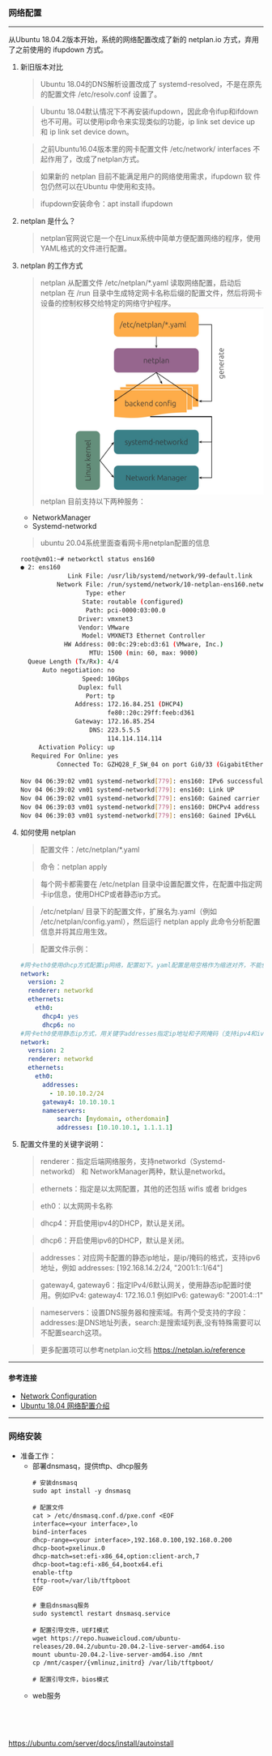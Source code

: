 ### 网络配置
---
从Ubuntu 18.04.2版本开始，系统的网络配置改成了新的 netplan.io 方式，弃用了之前使用的 ifupdown 方式。
1. 新旧版本对比
   > Ubuntu 18.04的DNS解析设置改成了 systemd-resolved，不是在原先 的配置文件 /etc/resolv.conf 设置了。
 
   > Ubuntu 18.04默认情况下不再安装ifupdown，因此命令ifup和ifdown 也不可用。可以使用ip命令来实现类似的功能，ip link set device  up 和 ip link set device down。
   
   > 之前Ubuntu16.04版本里的网卡配置文件 /etc/network/ interfaces  不起作用了，改成了netplan方式。
   
   > 如果新的 netplan 目前不能满足用户的网络使用需求，ifupdown 软 件包仍然可以在Ubuntu 中使用和支持。
   
   > ifupdown安装命令：apt install ifupdown 
2. netplan 是什么？
   > netplan官网说它是一个在Linux系统中简单方便配置网络的程序，使用YAML格式的文件进行配置。
3. netplan 的工作方式
   > netplan 从配置文件 /etc/netplan/*.yaml 读取网络配置，启动后 netplan 在 /run 目录中生成特定网卡名称后缀的配置文件，然后将网卡设备的控制权移交给特定的网络守护程序。
   ![avatar](img/netplan01.jpeg)
   > netplan 目前支持以下两种服务：
     - NetworkManager
     - Systemd-networkd
   > ubuntu 20.04系统里面查看网卡用netplan配置的信息
      ```bash
      root@vm01:~# networkctl status ens160
      ● 2: ens160
                   Link File: /usr/lib/systemd/network/99-default.link
                Network File: /run/systemd/network/10-netplan-ens160.network
                        Type: ether
                       State: routable (configured)
                        Path: pci-0000:03:00.0
                      Driver: vmxnet3
                      Vendor: VMware
                       Model: VMXNET3 Ethernet Controller
                  HW Address: 00:0c:29:eb:d3:61 (VMware, Inc.)
                         MTU: 1500 (min: 60, max: 9000)
        Queue Length (Tx/Rx): 4/4
            Auto negotiation: no
                       Speed: 10Gbps
                      Duplex: full
                        Port: tp
                     Address: 172.16.84.251 (DHCP4)
                              fe80::20c:29ff:feeb:d361
                     Gateway: 172.16.85.254
                         DNS: 223.5.5.5
                              114.114.114.114
           Activation Policy: up
         Required For Online: yes
                Connected To: GZHQ28_F_SW_04 on port Gi0/33 (GigabitEthernet3)
      
      Nov 04 06:39:02 vm01 systemd-networkd[779]: ens160: IPv6 successfullynabled
      Nov 04 06:39:02 vm01 systemd-networkd[779]: ens160: Link UP
      Nov 04 06:39:02 vm01 systemd-networkd[779]: ens160: Gained carrier
      Nov 04 06:39:03 vm01 systemd-networkd[779]: ens160: DHCPv4 address 16.  84               251/      23 via 172.16.85.254
      Nov 04 06:39:03 vm01 systemd-networkd[779]: ens160: Gained IPv6LL
      ```
4. 如何使用 netplan
   > 配置文件：/etc/netplan/*.yaml
   
   > 命令：netplan apply
   
   > 每个网卡都需要在 /etc/netplan 目录中设置配置文件，在配置中指定网卡ip信息，使用DHCP或者静态ip方式。
   
   > /etc/netplan/ 目录下的配置文件，扩展名为.yaml（例如 /etc/netplan/config.yaml），然后运行 netplan apply 此命令分析配置信息并将其应用生效。

   > 配置文件示例：
     ```yaml
     #网卡eth0使用dhcp方式配置ip网络，配置如下。yaml配置是用空格作为缩进对齐，不能使用tab键。
     network:
       version: 2
       renderer: networkd
       ethernets:
         eth0:
           dhcp4: yes
           dhcp6: no
     #网卡eth0使用静态ip方式，用关键字addresses指定ip地址和子网掩码（支持ipv4和ivp6），gateway4指定网关ip，nameservers 指定DNS。
     network:
       version: 2
       renderer: networkd
       ethernets:
         eth0:
           addresses:
             - 10.10.10.2/24
           gateway4: 10.10.10.1
           nameservers:
               search: [mydomain, otherdomain]
               addresses: [10.10.10.1, 1.1.1.1]
     ```
5. 配置文件里的关键字说明：
   > renderer：指定后端网络服务，支持networkd（Systemd-networkd） 和 NetworkManager两种，默认是networkd。
   
   > ethernets：指定是以太网配置，其他的还包括 wifis 或者 bridges
   
   > eth0：以太网网卡名称

   > dhcp4：开启使用ipv4的DHCP，默认是关闭。

   > dhcp6：开启使用ipv6的DHCP，默认是关闭。

   > addresses：对应网卡配置的静态ip地址，是ip/掩码的格式，支持ipv6地址，例如 addresses: [192.168.14.2/24, "2001:1::1/64"]
   
   > gateway4, gateway6：指定IPv4/6默认网关，使用静态ip配置时使用。例如IPv4: gateway4: 172.16.0.1 例如IPv6: gateway6: "2001:4::1"

   > nameservers：设置DNS服务器和搜索域。有两个受支持的字段：addresses:是DNS地址列表，search:是搜索域列表,没有特殊需要可以不配置search这项。

   > 更多配置项可以参考netplan.io文档 https://netplan.io/reference

---
#### 参考连接
- [Network Configuration](https://ubuntu.com/server/docs/network-configuration)
- [Ubuntu 18.04 网络配置介绍](https://developer.aliyun.com/article/744737)
---
### 网络安装
- 准备工作：
  - 部署dnsmasq，提供tftp、dhcp服务
    ```
    # 安装dnsmasq
    sudo apt install -y dnsmasq 
    
    # 配置文件
    cat > /etc/dnsmasq.conf.d/pxe.conf <EOF
    interface=<your interface>,lo
    bind-interfaces
    dhcp-range=<your interface>,192.168.0.100,192.168.0.200
    dhcp-boot=pxelinux.0
    dhcp-match=set:efi-x86_64,option:client-arch,7
    dhcp-boot=tag:efi-x86_64,bootx64.efi
    enable-tftp
    tftp-root=/var/lib/tftpboot
    EOF

    # 重启dnsmasq服务
    sudo systemctl restart dnsmasq.service

    # 配置引导文件，UEFI模式
    wget https://repo.huaweicloud.com/ubuntu-releases/20.04.2/ubuntu-20.04.2-live-server-amd64.iso
    mount ubuntu-20.04.2-live-server-amd64.iso /mnt
    cp /mnt/casper/{vmlinuz,initrd} /var/lib/tftpboot/

    # 配置引导文件，bios模式
    ```
  - web服务
  ```




https://ubuntu.com/server/docs/install/autoinstall